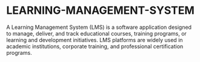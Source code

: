 # LEARNING-MANAGEMENT-SYSTEM
A Learning Management System (LMS) is a software application designed to manage, deliver, and track educational courses, training programs, or learning and development initiatives. LMS platforms are widely used in academic institutions, corporate training, and professional certification programs.
